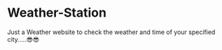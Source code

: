 # Weather-Station

Just a Weather website to check the weather and time of your specified city.....😎😎
